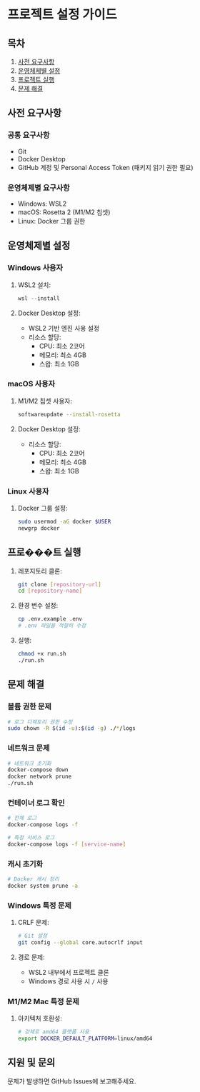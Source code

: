 # 프로젝트 설정 가이드

## 목차
1. [사전 요구사항](#사전-요구사항)
2. [운영체제별 설정](#운영체제별-설정)
3. [프로젝트 실행](#프로젝트-실행)
4. [문제 해결](#문제-해결)

## 사전 요구사항

### 공통 요구사항
- Git
- Docker Desktop
- GitHub 계정 및 Personal Access Token (패키지 읽기 권한 필요)

### 운영체제별 요구사항
- Windows: WSL2
- macOS: Rosetta 2 (M1/M2 칩셋)
- Linux: Docker 그룹 권한

## 운영체제별 설정

### Windows 사용자
1. WSL2 설치:
   ```powershell
   wsl --install
   ```

2. Docker Desktop 설정:
   - WSL2 기반 엔진 사용 설정
   - 리소스 할당:
     - CPU: 최소 2코어
     - 메모리: 최소 4GB
     - 스왑: 최소 1GB

### macOS 사용자
1. M1/M2 칩셋 사용자:
   ```bash
   softwareupdate --install-rosetta
   ```

2. Docker Desktop 설정:
   - 리소스 할당:
     - CPU: 최소 2코어
     - 메모리: 최소 4GB
     - 스왑: 최소 1GB

### Linux 사용자
1. Docker 그룹 설정:
   ```bash
   sudo usermod -aG docker $USER
   newgrp docker
   ```

## 프로���트 실행

1. 레포지토리 클론:
   ```bash
   git clone [repository-url]
   cd [repository-name]
   ```

2. 환경 변수 설정:
   ```bash
   cp .env.example .env
   # .env 파일을 적절히 수정
   ```

3. 실행:
   ```bash
   chmod +x run.sh
   ./run.sh
   ```

## 문제 해결

### 볼륨 권한 문제
```bash
# 로그 디렉토리 권한 수정
sudo chown -R $(id -u):$(id -g) ./*/logs
```

### 네트워크 문제
```bash
# 네트워크 초기화
docker-compose down
docker network prune
./run.sh
```

### 컨테이너 로그 확인
```bash
# 전체 로그
docker-compose logs -f

# 특정 서비스 로그
docker-compose logs -f [service-name]
```

### 캐시 초기화
```bash
# Docker 캐시 정리
docker system prune -a
```

### Windows 특정 문제
1. CRLF 문제:
   ```bash
   # Git 설정
   git config --global core.autocrlf input
   ```

2. 경로 문제:
   - WSL2 내부에서 프로젝트 클론
   - Windows 경로 사용 시 `/` 사용

### M1/M2 Mac 특정 문제
1. 아키텍처 호환성:
   ```bash
   # 강제로 amd64 플랫폼 사용
   export DOCKER_DEFAULT_PLATFORM=linux/amd64
   ```

## 지원 및 문의
문제가 발생하면 GitHub Issues에 보고해주세요. 